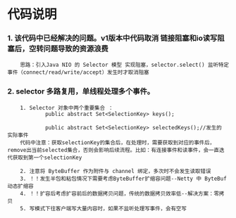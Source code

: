 # 代码说明

### 1. 该代码中已经解决的问题。v1版本中代码取消 链接阻塞和io读写阻塞后，空转问题导致的资源浪费
        思路：引入Java NIO 的 Selector 模型 实现阻塞，selector.select() 监听特定事件（connect/read/write/accept）发生时才取消阻塞
### 2. selector 多路复用，单线程处理多个事件。
    
        1. Selector 对象中两个重要集合 ：
                public abstract Set<SelectionKey> keys();

                public abstract Set<SelectionKey> selectedKeys();//发生的 实际事件
        代码中注意：获取selectionKey的集合后，在处理时，需要获取到对应的事件后，remove出当前selected集合，否则会影响后续流程。比如：有连接事件和读事件，会一直迭代获取到第一个selectionKey
             
        2. 注意将 ByteBuffer 作为附件与 channel 绑定，多次时不会发生读取错误
        3. ！！发生半包和粘包情况下需要考虑ByteBuffer扩缩容问题--Netty 中 ByteBuf 动态扩缩容
        4. ！！扩容后考虑扩容前后的数据拷贝问题，传统的数据拷贝效率低--解决方案：零拷贝
        5. 写模式下往客户端写大量内容时，如果不监听处理写事件，会有空写